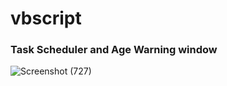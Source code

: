 # vbscript
### Task Scheduler and Age Warning window

![Screenshot (727)](https://user-images.githubusercontent.com/10104522/140373811-833e9fca-0d8d-4679-8eed-3f63ef6779d3.png)

